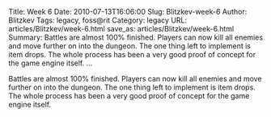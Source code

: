 Title: Week 6
Date: 2010-07-13T16:06:00
Slug: Blitzkev-week-6
Author: Blitzkev
Tags: legacy, foss@rit
Category: legacy
URL: articles/Blitzkev/week-6.html
save_as: articles/Blitzkev/week-6.html
Summary: Battles are almost 100% finished. Players can now kill all enemies and move further on into the dungeon. The one thing left to implement is item drops. The whole process has been a very good proof of concept for the game engine itself.   ... 

Battles are almost 100% finished. Players can now kill all enemies and move
further on into the dungeon. The one thing left to implement is item drops.
The whole process has been a very good proof of concept for the game engine
itself.

